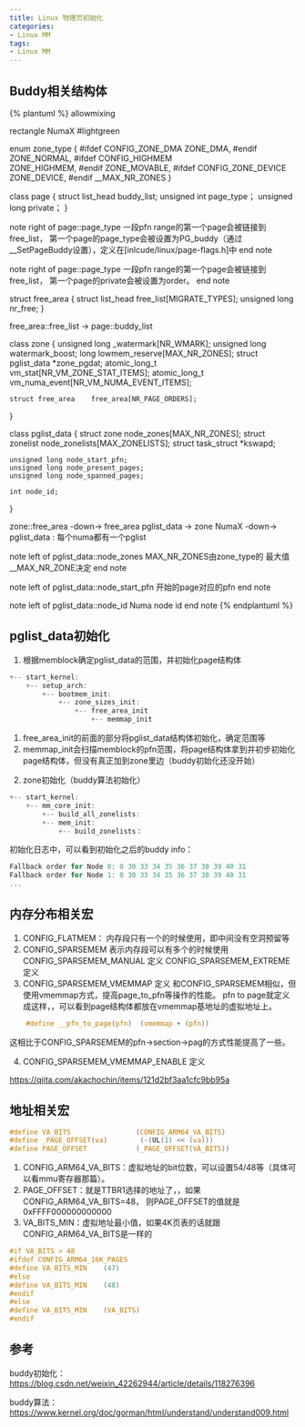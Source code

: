 ```yaml
---
title: Linux 物理页初始化
categories: 
- Linux MM
tags:
- Linux MM
---
```


## Buddy相关结构体
{% plantuml %}
allowmixing

rectangle NumaX #lightgreen

enum zone_type {
#ifdef CONFIG_ZONE_DMA
	ZONE_DMA,
#endif
    ZONE_NORMAL,
#ifdef CONFIG_HIGHMEM    
    ZONE_HIGHMEM,
#endif
    ZONE_MOVABLE,
#ifdef CONFIG_ZONE_DEVICE
    ZONE_DEVICE,
#endif
    __MAX_NR_ZONES
}

class page {
    struct list_head buddy_list;
    unsigned int page_type；
    unsigned long private；
}

note right of page::page_type
    一段pfn range的第一个page会被链接到free_list，
    第一个page的page_type会被设置为PG_buddy（通过__SetPageBuddy设置），定义在[inlcude/linux/page-flags.h]中
end note

note right of page::page_type
    一段pfn range的第一个page会被链接到free_list，
    第一个page的private会被设置为order。
end note

struct free_area {
    struct list_head	free_list[MIGRATE_TYPES];
    unsigned long		nr_free;
}

free_area::free_list -> page::buddy_list

class zone {
    unsigned long _watermark[NR_WMARK];
    unsigned long watermark_boost;
    long lowmem_reserve[MAX_NR_ZONES];
    struct pglist_data	*zone_pgdat;
    atomic_long_t		vm_stat[NR_VM_ZONE_STAT_ITEMS];
    atomic_long_t		vm_numa_event[NR_VM_NUMA_EVENT_ITEMS];

    struct free_area	free_area[NR_PAGE_ORDERS];
}

class pglist_data {
    struct zone node_zones[MAX_NR_ZONES];
    struct zonelist node_zonelists[MAX_ZONELISTS];
    struct task_struct *kswapd;

    unsigned long node_start_pfn;
    unsigned long node_present_pages;
    unsigned long node_spanned_pages;

    int node_id;
}

zone::free_area -down-> free_area
pglist_data -> zone
NumaX -down-> pglist_data : 每个numa都有一个pglist

note left of pglist_data::node_zones
    MAX_NR_ZONES由zone_type的
    最大值__MAX_NR_ZONE决定
end note

note left of pglist_data::node_start_pfn
    开始的page对应的pfn
end note

note left of pglist_data::node_id
    Numa node id
end note
{% endplantuml %}

## pglist_data初始化
1. 根据memblock确定pglist_data的范围，并初始化page结构体
```c
+-- start_kernel:
    +-- setup_arch:
        +-- bootmem_init:
            +-- zone_sizes_init:
                +-- free_area_init
                    +-- memmap_init
```
1) free_area_init的前面的部分将pglist_data结构体初始化，确定范围等
2) memmap_init会扫描memblock的pfn范围，将page结构体拿到并初步初始化page结构体，但没有真正加到zone里边（buddy初始化还没开始）

2. zone初始化（buddy算法初始化）
```c
+-- start_kernel:
    +-- mm_core_init:
        +-- build_all_zonelists:
        +-- mem_init:
            +-- build_zonelists：
```

初始化日志中，可以看到初始化之后的buddy info：
```c
Fallback order for Node 0: 0 30 33 34 35 36 37 38 39 40 31
Fallback order for Node 1: 0 30 33 34 35 36 37 38 39 40 31
...
```

## 内存分布相关宏
1. CONFIG_FLATMEM：
   内存段只有一个的时候使用，即中间没有空洞预留等
2. CONFIG_SPARSEMEM
   表示内存段可以有多个的时候使用
CONFIG_SPARSEMEM_MANUAL 定义
CONFIG_SPARSEMEM_EXTREME 定义
3. CONFIG_SPARSEMEM_VMEMMAP 定义
   和CONFIG_SPARSEMEM相似，但使用vmemmap方式，提高page_to_pfn等操作的性能。
   pfn to page就定义成这样，，可以看到page结构体都放在vmemmap基地址的虚拟地址上。
```c
    #define __pfn_to_page(pfn)	(vmemmap + (pfn))
```
   这相比于CONFIG_SPARSEMEM的pfn->section->pag的方式性能提高了一些。
   
4. CONFIG_SPARSEMEM_VMEMMAP_ENABLE 定义

https://qiita.com/akachochin/items/121d2bf3aa1cfc9bb95a

## 地址相关宏
```c
#define VA_BITS                (CONFIG_ARM64_VA_BITS)
#define _PAGE_OFFSET(va)        (-(UL(1) << (va)))
#define PAGE_OFFSET            (_PAGE_OFFSET(VA_BITS))
```
1. CONFIG_ARM64_VA_BITS：虚拟地址的bit位数，可以设置54/48等（具体可以看mmu寄存器那篇）。
2. PAGE_OFFSET：就是TTBR1选择的地址了，，如果CONFIG_ARM64_VA_BITS=48， 则PAGE_OFFSET的值就是0xFFFF000000000000
3. VA_BITS_MIN：虚拟地址最小值，如果4K页表的话就跟CONFIG_ARM64_VA_BITS是一样的
```c
#if VA_BITS > 48
#ifdef CONFIG_ARM64_16K_PAGES
#define VA_BITS_MIN    (47)
#else
#define VA_BITS_MIN    (48)
#endif
#else
#define VA_BITS_MIN    (VA_BITS)
#endif
```

## 参考
buddy初始化：https://blog.csdn.net/weixin_42262944/article/details/118276396

buddy算法：https://www.kernel.org/doc/gorman/html/understand/understand009.html
